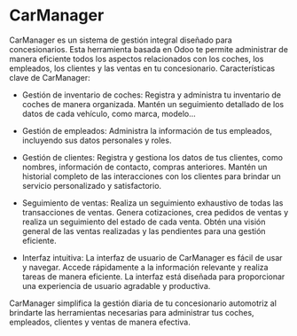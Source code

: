 # CarManager
CarManager es un sistema de gestión integral diseñado para concesionarios. Esta herramienta basada en Odoo te permite administrar de manera eficiente todos los aspectos relacionados con los coches, los empleados, los clientes y las ventas en tu concesionario.
Características clave de CarManager:

- Gestión de inventario de coches: Registra y administra tu inventario de coches de manera organizada. Mantén un seguimiento detallado de los datos de cada vehículo, como marca, modelo...

- Gestión de empleados: Administra la información de tus empleados, incluyendo sus datos personales y roles.

- Gestión de clientes: Registra y gestiona los datos de tus clientes, como nombres, información de contacto, compras anteriores. Mantén un historial completo de las interacciones con los clientes para brindar un servicio personalizado y satisfactorio.

- Seguimiento de ventas: Realiza un seguimiento exhaustivo de todas las transacciones de ventas. Genera cotizaciones, crea pedidos de ventas y realiza un seguimiento del estado de cada venta. Obtén una visión general de las ventas realizadas y las pendientes para una gestión eficiente.

- Interfaz intuitiva: La interfaz de usuario de CarManager es fácil de usar y navegar. Accede rápidamente a la información relevante y realiza tareas de manera eficiente. La interfaz está diseñada para proporcionar una experiencia de usuario agradable y productiva.


CarManager simplifica la gestión diaria de tu concesionario automotriz al brindarte las herramientas necesarias para administrar tus coches, empleados, clientes y ventas de manera efectiva.
